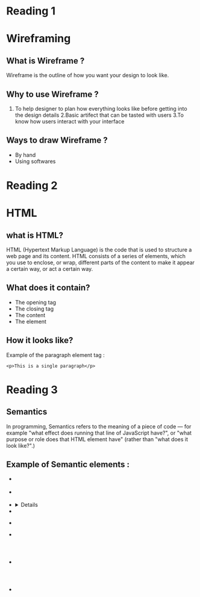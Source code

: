 # Reading 1
# Wireframing 
## **What is Wireframe** ?
Wireframe is the outline of how you want your design to look like. 

## **Why to use Wireframe** ?
1. To help designer to plan how everything looks like before getting into the design details
2.Basic artifect that can be tasted with users 
3.To know how users interact with your interface

## **Ways to draw Wireframe** ?
* By hand
* Using softwares 

# Reading 2
# HTML
## what is HTML?
HTML (Hypertext Markup Language) is the code that is used to structure a web page and its content.  HTML consists of a series of elements, which you use to enclose, or wrap, different parts of the content to make it appear a certain way, or act a certain way. 

## What does it contain?
* The opening tag
* The closing tag
* The content 
* The element

## How it looks like? 

Example of the paragraph element tag :

`<p>This is a single paragraph</p>`



# Reading 3
## Semantics
In programming, Semantics refers to the meaning of a piece of code — for example "what effect does running that line of JavaScript have?", or "what purpose or role does that HTML element have" (rather than "what does it look like?".)

## Example of Semantic elements :
* <article>

* <aside>
 
* <details>

* <figcaption>

* <figure>

* <footer>

* <header> 

* <main>










